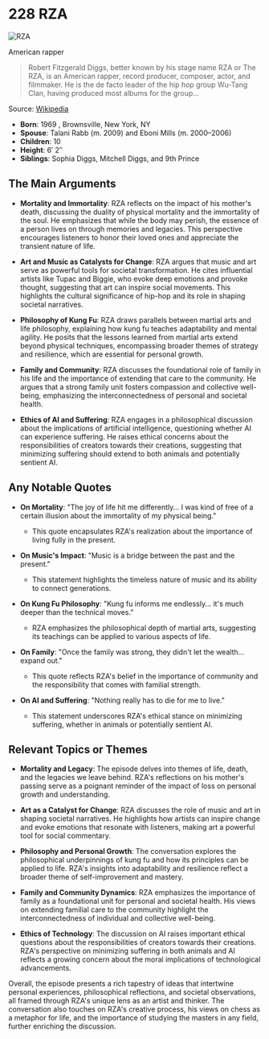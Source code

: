 # 228 RZA


![RZA](https://encrypted-tbn0.gstatic.com/images?q=tbn:ANd9GcTMGu7uQgJnz9iMkx_foepIaAWWKzQucFkm9ZoCcg&s=0)

American rapper

> Robert Fitzgerald Diggs, better known by his stage name RZA or The RZA, is an American rapper, record producer, composer, actor, and filmmaker. He is the de facto leader of the hip hop group Wu-Tang Clan, having produced most albums for the group...

Source: [Wikipedia](https://en.wikipedia.org/wiki/RZA)

- **Born**: 1969 , Brownsville, New York, NY
- **Spouse**: Talani Rabb (m. 2009) and Eboni Mills (m. 2000–2006)
- **Children**: 10
- **Height**: 6′ 2″
- **Siblings**: Sophia Diggs, Mitchell Diggs, and 9th Prince


## The Main Arguments

- **Mortality and Immortality**: RZA reflects on the impact of his mother's death, discussing the duality of physical mortality and the immortality of the soul. He emphasizes that while the body may perish, the essence of a person lives on through memories and legacies. This perspective encourages listeners to honor their loved ones and appreciate the transient nature of life.

- **Art and Music as Catalysts for Change**: RZA argues that music and art serve as powerful tools for societal transformation. He cites influential artists like Tupac and Biggie, who evoke deep emotions and provoke thought, suggesting that art can inspire social movements. This highlights the cultural significance of hip-hop and its role in shaping societal narratives.

- **Philosophy of Kung Fu**: RZA draws parallels between martial arts and life philosophy, explaining how kung fu teaches adaptability and mental agility. He posits that the lessons learned from martial arts extend beyond physical techniques, encompassing broader themes of strategy and resilience, which are essential for personal growth.

- **Family and Community**: RZA discusses the foundational role of family in his life and the importance of extending that care to the community. He argues that a strong family unit fosters compassion and collective well-being, emphasizing the interconnectedness of personal and societal health.

- **Ethics of AI and Suffering**: RZA engages in a philosophical discussion about the implications of artificial intelligence, questioning whether AI can experience suffering. He raises ethical concerns about the responsibilities of creators towards their creations, suggesting that minimizing suffering should extend to both animals and potentially sentient AI.

## Any Notable Quotes

- **On Mortality**: "The joy of life hit me differently... I was kind of free of a certain illusion about the immortality of my physical being."
  - This quote encapsulates RZA's realization about the importance of living fully in the present.

- **On Music's Impact**: "Music is a bridge between the past and the present."
  - This statement highlights the timeless nature of music and its ability to connect generations.

- **On Kung Fu Philosophy**: "Kung fu informs me endlessly... it's much deeper than the technical moves."
  - RZA emphasizes the philosophical depth of martial arts, suggesting its teachings can be applied to various aspects of life.

- **On Family**: "Once the family was strong, they didn't let the wealth... expand out."
  - This quote reflects RZA's belief in the importance of community and the responsibility that comes with familial strength.

- **On AI and Suffering**: "Nothing really has to die for me to live."
  - This statement underscores RZA's ethical stance on minimizing suffering, whether in animals or potentially sentient AI.

## Relevant Topics or Themes

- **Mortality and Legacy**: The episode delves into themes of life, death, and the legacies we leave behind. RZA's reflections on his mother's passing serve as a poignant reminder of the impact of loss on personal growth and understanding.

- **Art as a Catalyst for Change**: RZA discusses the role of music and art in shaping societal narratives. He highlights how artists can inspire change and evoke emotions that resonate with listeners, making art a powerful tool for social commentary.

- **Philosophy and Personal Growth**: The conversation explores the philosophical underpinnings of kung fu and how its principles can be applied to life. RZA's insights into adaptability and resilience reflect a broader theme of self-improvement and mastery.

- **Family and Community Dynamics**: RZA emphasizes the importance of family as a foundational unit for personal and societal health. His views on extending familial care to the community highlight the interconnectedness of individual and collective well-being.

- **Ethics of Technology**: The discussion on AI raises important ethical questions about the responsibilities of creators towards their creations. RZA's perspective on minimizing suffering in both animals and AI reflects a growing concern about the moral implications of technological advancements.

Overall, the episode presents a rich tapestry of ideas that intertwine personal experiences, philosophical reflections, and societal observations, all framed through RZA's unique lens as an artist and thinker. The conversation also touches on RZA's creative process, his views on chess as a metaphor for life, and the importance of studying the masters in any field, further enriching the discussion.